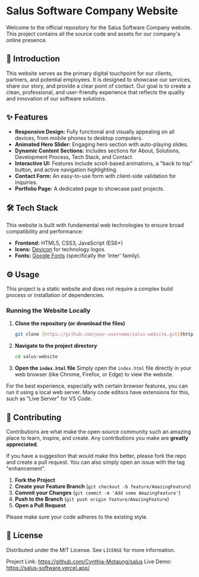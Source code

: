 # Salus Software Company Website

Welcome to the official repository for the Salus Software Company website. This project contains all the source code and assets for our company's online presence.

## 🚀 Introduction

This website serves as the primary digital touchpoint for our clients, partners, and potential employees. It is designed to showcase our services, share our story, and provide a clear point of contact. Our goal is to create a clean, professional, and user-friendly experience that reflects the quality and innovation of our software solutions.

## ✨ Features

* **Responsive Design:** Fully functional and visually appealing on all devices, from mobile phones to desktop computers.
* **Animated Hero Slider:** Engaging hero section with auto-playing slides.
* **Dynamic Content Sections:** Includes sections for About, Solutions, Development Process, Tech Stack, and Contact.
* **Interactive UI:** Features include scroll-based animations, a "back to top" button, and active navigation highlighting.
* **Contact Form:** An easy-to-use form with client-side validation for inquiries.
* **Portfolio Page:** A dedicated page to showcase past projects.

## 🛠️ Tech Stack

This website is built with fundamental web technologies to ensure broad compatibility and performance:

* **Frontend:** HTML5, CSS3, JavaScript (ES6+)
* **Icons:** [Devicon](https://devicon.dev/) for technology logos.
* **Fonts:** [Google Fonts](https://fonts.google.com/) (specifically the 'Inter' family).

## ⚙️ Usage

This project is a static website and does not require a complex build process or installation of dependencies.

### Running the Website Locally

1.  **Clone the repository (or download the files)**
    ```sh
    git clone [https://github.com/your-username/salus-website.git](https://github.com/your-username/salus-website.git)
    ```
2.  **Navigate to the project directory**
    ```sh
    cd salus-website
    ```
3.  **Open the `index.html` file**
    Simply open the `index.html` file directly in your web browser (like Chrome, Firefox, or Edge) to view the website.

For the best experience, especially with certain browser features, you can run it using a local web server. Many code editors have extensions for this, such as "Live Server" for VS Code.

## 🤝 Contributing

Contributions are what make the open-source community such an amazing place to learn, inspire, and create. Any contributions you make are **greatly appreciated**.

If you have a suggestion that would make this better, please fork the repo and create a pull request. You can also simply open an issue with the tag "enhancement".

1.  **Fork the Project**
2.  **Create your Feature Branch** (`git checkout -b feature/AmazingFeature`)
3.  **Commit your Changes** (`git commit -m 'Add some AmazingFeature'`)
4.  **Push to the Branch** (`git push origin feature/AmazingFeature`)
5.  **Open a Pull Request**

Please make sure your code adheres to the existing style.

## 📄 License

Distributed under the MIT License. See `LICENSE` for more information.


Project Link: https://github.com/Cynthia-Motaung/salus
Live Demo: https://salus-software.vercel.app/
